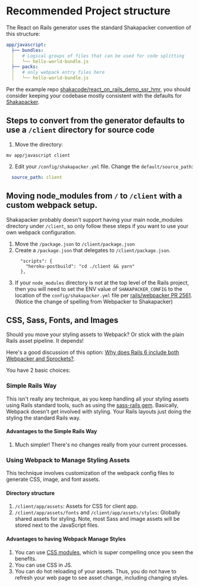 # Recommended Project structure

The React on Rails generator uses the standard Shakapacker convention of this structure:

```yml
app/javascript:
  ├── bundles:
  │   # Logical groups of files that can be used for code splitting
  │   └── hello-world-bundle.js
  ├── packs:
  │   # only webpack entry files here
  │   └── hello-world-bundle.js
```

Per the example repo [shakacode/react_on_rails_demo_ssr_hmr](https://github.com/shakacode/react_on_rails_demo_ssr_hmr),
you should consider keeping your codebase mostly consistent with the defaults for [Shakapacker](https://github.com/shakacode/shakapacker).

## Steps to convert from the generator defaults to use a `/client` directory for source code 

1. Move the directory:

```
mv app/javascript client
```

2. Edit your `/config/shakapacker.yml` file. Change the `default/source_path`:

```yml
  source_path: client
```

## Moving node_modules from `/` to `/client` with a custom webpack setup.

Shakapacker probably doesn't support having your main node_modules directory under `/client`, so only follow these steps if you want to use your own webpack configuration.

1. Move the `/package.json` to `/client/package.json`
2. Create a `/package.json` that delegates to `/client/package.json`. 
   ```
     "scripts": {
       "heroku-postbuild": "cd ./client && yarn"
     },
   ```
3. If your `node_modules` directory is not at the top level of the Rails project, then you will need to set the
ENV value of `SHAKAPACKER_CONFIG` to the location of the `config/shakapacker.yml` file per [rails/webpacker PR 2561](https://github.com/rails/webpacker/pull/2561). (Notice the change of spelling from Webpacker to Shakapacker)

## CSS, Sass, Fonts, and Images
Should you move your styling assets to Webpack? Or stick with the plain Rails asset pipeline. It depends!

Here's a good discussion of this option: [Why does Rails 6 include both Webpacker and Sprockets?](https://rossta.net/blog/why-does-rails-install-both-webpacker-and-sprockets.html). 

You have 2 basic choices:

### Simple Rails Way
This isn't really any technique, as you keep handling all your styling assets using Rails standard tools, such as using the [sass-rails gem](https://rubygems.org/gems/sass-rails/versions/5.0.4). Basically, Webpack doesn't get involved with styling. Your Rails layouts just doing the styling the standard Rails way.

#### Advantages to the Simple Rails Way
1. Much simpler! There's no changes really from your current processes.

### Using Webpack to Manage Styling Assets
This technique involves customization of the webpack config files to generate CSS, image, and font assets. 

#### Directory structure
1. `/client/app/assets`: Assets for CSS for client app.
1. `/client/app/assets/fonts` and `/client/app/assets/styles`: Globally shared assets for styling. Note, most Sass and image assets will be stored next to the JavaScript files.

#### Advantages to having Webpack Manage Styles
1. You can use [CSS modules](https://github.com/css-modules/css-modules), which is super compelling once you seen the benefits.
1. You can use CSS in JS.
1. You can do hot reloading of your assets. Thus, you do not have to refresh your web page to see asset change, including changing styles.
